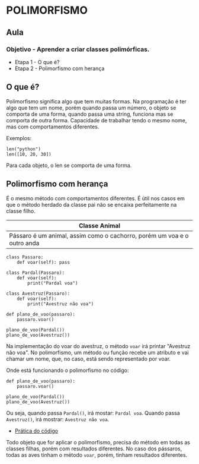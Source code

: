 # POLIMORFISMO

## Aula 
### Objetivo - Aprender a criar classes polimórficas.
- Etapa 1 - O que é?
- Etapa 2 - Polimorfismo com herança

## O que é?

Polimorfismo significa algo que tem muitas formas. Na programação é ter algo que tem um nome, porém quando passa um número, o objeto se comporta de uma forma, quando passa uma string, funciona mas se comporta de outra forma.
Capacidade de trabalhar tendo o mesmo nome, mas com comportamentos diferentes.

Exemplos:
```
len("python")
len([10, 20, 30])
```
Para cada objeto, o len se comporta de uma forma.

## Polimorfismo com herança
É o mesmo método com comportamentos diferentes.
É útil nos casos em que o método herdado da classe pai não se encaixa perfeitamente na classe filho.

|Classe Animal|
|-------------|
|Pássaro é um animal, assim como o cachorro, porém um voa e o outro anda|

```
class Passaro:
    def voar(self): pass

class Pardal(Passaro): 
    def voar(self):
        print("Pardal voa")

class Avestruz(Passaro):
    def voar(self):
        print("Avestruz não voa")

def plano_de_voo(passaro):
    passaro.voar()

plano_de_voo(Pardal())
plano_de_voo(Avestruz())
```
Na implementação do voar do avestruz, o método `voar` irá printar "Avestruz não voa". 
No polimorfismo, um método ou função recebe um atributo e vai chamar um nome, que, no caso, está sendo representado por voar.

Onde está funcionando o polimorfismo no código:
```
def plano_de_voo(passaro):
    passaro.voar()

plano_de_voo(Pardal())
plano_de_voo(Avestruz())
``` 
Ou seja, quando passa `Pardal()`, irá mostar: `Pardal voa`. Quando passa `Avestruz()`, irá mostrar: `Avestruz não voa`.

- [Prática do código](\01_polimorfismo.py)

Todo objeto que for aplicar o polimorfismo, precisa do método em todas as classes filhas, porém com resultados diferentes. No caso dos pássaros, todas as aves tinham o método `voar`, porém, tinham resultados diferentes.